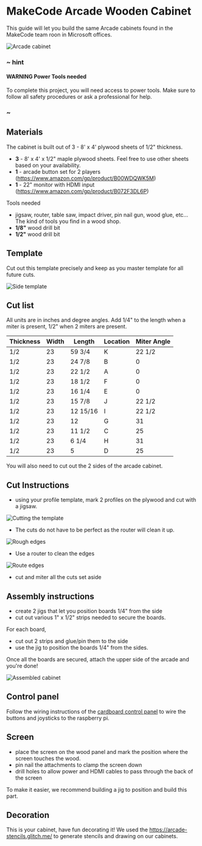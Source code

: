 # MakeCode Arcade Wooden Cabinet

This guide will let you build the same Arcade cabinets found in the MakeCode team roon in Microsoft offices.

![Arcade cabinet](/static/hardware/raspberry-pi/wooden-cabinet/gallery.jpg)

### ~ hint

#### WARNING Power Tools needed

To complete this project, you will need access to power tools.
Make sure to follow all safety procedures or ask a professional for help.

### ~

## Materials

The cabinet is built out of 3 - 8' x 4' plywood sheets of 1/2" thickness. 

* **3** - 8' x 4' x 1/2" maple plywood sheets. Feel free to use other sheets based on your availability. 
* **1** - arcade button set for 2 players (https://www.amazon.com/gp/product/B00WDQWK5M)
* **1** - 22" monitor with HDMI input (https://www.amazon.com/gp/product/B072F3DL6P)

Tools needed

* jigsaw, router, table saw, impact driver, pin nail gun, wood glue, etc... The kind of tools you find in a wood shop.
* **1/8"** wood drill bit
* **1/2"** wood drill bit

## Template

Cut out this template precisely and keep as you master template for all future cuts.

![Side template](/static/hardware/raspberry-pi/wooden-cabinet/template.jpg)

## Cut list

All units are in inches and degree angles. Add 1/4" to the length when a miter is present, 1/2" when 2 miters are present.

| Thickness | Width | Length   | Location | Miter Angle
| --------- | ----- | -------- | -------- | -------
| 1/2       | 23    | 59 3/4   | K        | 22 1/2
| 1/2       | 23    | 24 7/8   | B        | 0
| 1/2       | 23    | 22 1/2   | A        | 0
| 1/2       | 23    | 18 1/2   | F        | 0
| 1/2       | 23    | 16 1/4   | E        | 0
| 1/2       | 23    | 15 7/8   | J        | 22 1/2
| 1/2       | 23    | 12 15/16 | I        | 22 1/2
| 1/2       | 23    | 12       | G        | 31
| 1/2       | 23    | 11 1/2   | C        | 25
| 1/2       | 23    | 6 1/4    | H        | 31
| 1/2       | 23    | 5        | D        | 25

You will also need to cut out the 2 sides of the arcade cabinet.

## Cut Instructions

* using your profile template, mark 2 profiles on the plywood and cut with a jigsaw. 

![Cutting the template](/static/hardware/raspberry-pi/wooden-cabinet/cuttemplate.jpg)

* The cuts do not have to be perfect as the router will clean it up.

![Rough edges](/static/hardware/raspberry-pi/wooden-cabinet/roughedges.jpg)

* Use a router to clean the edges

![Route edges](/static/hardware/raspberry-pi/wooden-cabinet/routeedges.jpg)

* cut and miter all the cuts set aside

## Assembly instructions

* create 2 jigs that let you position boards 1/4" from the side
* cut out various 1" x 1/2" strips needed to secure the boards.

For each board, 

* cut out 2 strips and glue/pin them to the side
* use the jig to position the boards 1/4" from the sides.

Once all the boards are secured, attach the upper side of the arcade and you're done!

![Assembled cabinet](/static/hardware/raspberry-pi/wooden-cabinet/box.jpg)

## Control panel

Follow the wiring instructions of the [cardboard control panel](/hardware/raspberry-pi/cardboard-control-panel) to wire the buttons and joysticks to the raspberry pi.

## Screen

* place the screen on the wood panel and mark the position where the screen touches the wood.
* pin nail the attachments to clamp the screen down
* drill holes to allow power and HDMI cables to pass through the back of the screen

To make it easier, we recommend building a jig to position and build this part.

## Decoration

This is your cabinet, have fun decorating it! We used the
https://arcade-stencils.glitch.me/ to generate stencils and drawing on our cabinets.